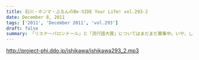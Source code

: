 ```yaml
---
title: 石川・ホンマ・ぶるんのBe-SIDE Your Life! vol.293-2
date: December 8, 2011
tags: ['2011', 'December 2011', 'vol.293']
draft: false
summary: 「リスナーバロンドール」と「流行語大賞」についてはまだまだ募集中。いや、しかしそこまで集中して聴いてくれる人がいるってことはこのテキトー番組だけどテキトー過ぎるのもいけませんな。NAMAE
---
```


http://project-phi.ddo.jp/ishikawa/ishikawa293_2.mp3